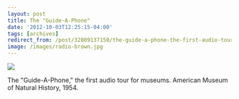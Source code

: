 ```yaml
---
layout: post
title: The "Guide-A-Phone"
date: '2012-10-03T12:25:15-04:00'
tags: [archives]
redirect_from: /post/32809137150/the-guide-a-phone-the-first-audio-tour-for/
image: /images/radio-brown.jpg
---
```


![](http://images.library.amnh.org/digital/files/original/54a10ff7b5dd08b56e56fba39ae536b9.jpg)

The "Guide-A-Phone," the first audio tour for museums. American Museum of Natural History, 1954.